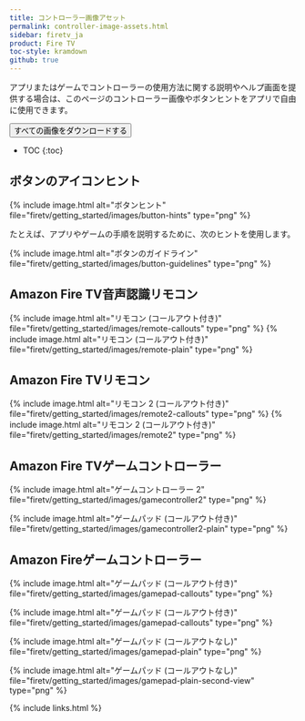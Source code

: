 ```yaml
---
title: コントローラー画像アセット
permalink: controller-image-assets.html
sidebar: firetv_ja
product: Fire TV
toc-style: kramdown
github: true
---
```


アプリまたはゲームでコントローラーの使用方法に関する説明やヘルプ画面を提供する場合は、このページのコントローラー画像やボタンヒントをアプリで自由に使用できます。

<a target="_blank" class="noCrossRef" href="https://s3.amazonaws.com/android-sdk-manager/aftv-misc/firetv-controller-assets.zip"><button type="button" class="btn btn-primary" aria-label="Left Align"><span class="glyphicon glyphicon-download-alt" aria-hidden="true"></span> すべての画像をダウンロードする</button></a>

* TOC
{:toc}

## ボタンのアイコンヒント

{% include image.html alt="ボタンヒント" file="firetv/getting_started/images/button-hints" type="png" %}

たとえば、アプリやゲームの手順を説明するために、次のヒントを使用します。

{% include image.html alt="ボタンのガイドライン" file="firetv/getting_started/images/button-guidelines" type="png" %}

## Amazon Fire TV音声認識リモコン

{% include image.html alt="リモコン (コールアウト付き)" file="firetv/getting_started/images/remote-callouts" type="png" %}
{% include image.html alt="リモコン (コールアウト付き)" file="firetv/getting_started/images/remote-plain" type="png" %}

## Amazon Fire TVリモコン

{% include image.html alt="リモコン 2 (コールアウト付き)" file="firetv/getting_started/images/remote2-callouts" type="png" %}
{% include image.html alt="リモコン 2 (コールアウト付き)" file="firetv/getting_started/images/remote2" type="png" %}

## Amazon Fire TVゲームコントローラー

{% include image.html alt="ゲームコントローラー 2" file="firetv/getting_started/images/gamecontroller2" type="png" %}

{% include image.html alt="ゲームパッド (コールアウト付き)" file="firetv/getting_started/images/gamecontroller2-plain" type="png" %}

## Amazon Fireゲームコントローラー

{% include image.html alt="ゲームパッド (コールアウト付き)" file="firetv/getting_started/images/gamepad-callouts" type="png" %}

{% include image.html alt="ゲームパッド (コールアウト付き)" file="firetv/getting_started/images/gamepad-callouts" type="png" %}

{% include image.html alt="ゲームパッド (コールアウトなし)" file="firetv/getting_started/images/gamepad-plain" type="png" %}

{% include image.html alt="ゲームパッド (コールアウトなし)" file="firetv/getting_started/images/gamepad-plain-second-view" type="png" %}

{% include links.html %}
